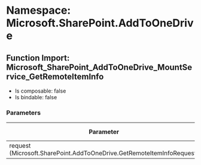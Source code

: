 # Namespace: Microsoft.SharePoint.AddToOneDrive

## Function Import: Microsoft_SharePoint_AddToOneDrive_MountService_GetRemoteItemInfo

- Is composable: false
- Is bindable: false

### Parameters

Parameter | SPO | SP 2019 | SP 2016 | SP 2013
----------|:---:|:-------:|:-------:|:-------:
request (Microsoft.SharePoint.AddToOneDrive.GetRemoteItemInfoRequest) | ✅ | ❌ | ❌ | ❌